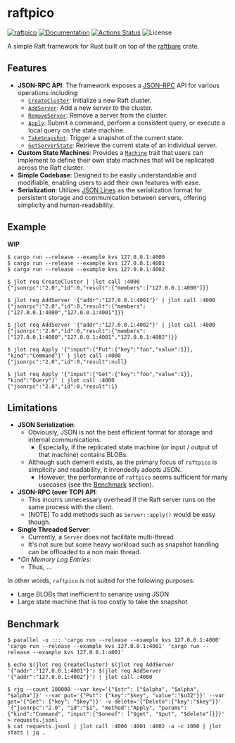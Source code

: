 raftpico
========

[![raftpico](https://img.shields.io/crates/v/raftpico.svg)](https://crates.io/crates/raftpico)
[![Documentation](https://docs.rs/raftpico/badge.svg)](https://docs.rs/raftpico)
[![Actions Status](https://github.com/sile/raftpico/workflows/CI/badge.svg)](https://github.com/sile/raftpico/actions)
![License](https://img.shields.io/crates/l/raftpico)

A simple Raft framework for Rust built on top of the [raftbare](https://github.com/sile/raftbare) crate.

Features
--------

- **JSON-RPC API**: The framework exposes a [JSON-RPC] API for various operations including:
  - [`CreateCluster`]: Initialize a new Raft cluster.
  - [`AddServer`]: Add a new server to the cluster.
  - [`RemoveServer`]: Remove a server from the cluster.
  - [`Apply`]: Submit a command, perform a consistent query, or execute a local query on the state machine.
  - [`TakeSnapshot`]: Trigger a snapshot of the current state.
  - [`GetServerState`]: Retrieve the current state of an individual server.
- **Custom State Machines**: Provides a [`Machine`] trait that users can implement to define their own state machines that will be replicated across the Raft cluster.
- **Simple Codebase**: Designed to be easily understandable and modifiable, enabling users to add their own features with ease.
- **Serialization**: Utilizes [JSON Lines] as the serialization format for persistent storage and communication between servers, offering simplicity and human-readability.

[JSON-RPC]: https://www.jsonrpc.org/specification
[JSON Lines]: https://jsonlines.org/
[`CreateCluster`]: https://docs.rs/raftpico/latest/raftpico/messages/enum.Request.html#variant.CreateCluster
[`AddServer`]: https://docs.rs/raftpico/latest/raftpico/messages/enum.Request.html#variant.AddServer
[`RemoveServer`]: https://docs.rs/raftpico/latest/raftpico/messages/enum.Request.html#variant.RemoveServer
[`Apply`]: https://docs.rs/raftpico/latest/raftpico/messages/enum.Request.html#variant.Apply
[`TakeSnapshot`]: https://docs.rs/raftpico/latest/raftpico/messages/enum.Request.html#variant.TakeSnapshot
[`GetServerState`]: https://docs.rs/raftpico/latest/raftpico/messages/enum.Request.html#variant.GetServerState
[`Machine`]: https://docs.rs/raftpico/latest/raftpico/trait.Machine.html

Example
-------

**WIP**

```console
$ cargo run --release --example kvs 127.0.0.1:4000
$ cargo run --release --example kvs 127.0.0.1:4001
$ cargo run --release --example kvs 127.0.0.1:4002
```

```console
$ jlot req CreateCluster | jlot call :4000
{"jsonrpc":"2.0","id":0,"result":{"members":["127.0.0.1:4000"]}}

$ jlot req AddServer '{"addr":"127.0.0.1:4001"}' | jlot call :4000
{"jsonrpc":"2.0","id":0,"result":{"members":["127.0.0.1:4000","127.0.0.1:4001"]}}

$ jlot req AddServer '{"addr":"127.0.0.1:4002"}' | jlot call :4000
{"jsonrpc":"2.0","id":0,"result":{"members":["127.0.0.1:4000","127.0.0.1:4001","127.0.0.1:4002"]}}

$ jlot req Apply '{"input":{"Put":{"key":"foo","value":1}}, "kind":"Command"}' | jlot call :4000
{"jsonrpc":"2.0","id":0,"result":null}

$ jlot req Apply '{"input":{"Get":{"key":"foo","value":1}}, "kind":"Query"}' | jlot call :4000
{"jsonrpc":"2.0","id":0,"result":1}
```

Limitations
-----------

- **JSON Serialization**:
  - Obviously, JSON is not the best efficient format for storage and internal communications.
    - Especially, if the replicated state machine (or input / output of that machine) contains BLOBs.
  - Although such demerit exists, as the primary focus of `raftpico` is simplicity and readability, it inrendedly adopts JSON.
    - However, the performance of `raftpico` seems sufficient for many usecases (see the [Benchmark](#Benchmark) section).
- **JSON-RPC (over TCP) API**:
  - This incurrs unnecessary overhead if the Raft server runs on the same process with the client.
  - [NOTE] To add methods such as `Server::apply()` would be easy though.
- **Single Threaded Server**:
  - Currently, a `Server` does not facilitate multi-thread.
  - It's not sure but some heavy workload such as snapshot handling can be offloaded to a non main thread.
- **On Memory Log Entries*:
  - Thus, ...
  
In other words, `raftpico` is not suited for the following purposes:
- Large BLOBs that inefficient to seriarize using JSON 
- Large state machine that is too costly to take the snapshot

Benchmark
---------

```console
$ parallel -u ::: 'cargo run --release --example kvs 127.0.0.1:4000' 'cargo run --release --example kvs 127.0.0.1:4001' 'cargo run --release --example kvs 127.0.0.1:4001'

$ echo $(jlot req CreateCluster) $(jlot req AddServer '{"addr":"127.0.0.1:4001"}') $(jlot req AddServer '{"addr":"127.0.0.1:4002"}') | jlot call :4000

$ rjg --count 100000 --var key='{"$str": ["$alpha", "$alpha", "$alpha"]}' --var put='{"Put": {"key":"$key", "value":"$u32"}}' --var get='{"Get": {"key": "$key"}}' -v delete='{"Delete":{"key":"$key"}}' '{"jsonrpc":"2.0", "id":"$i", "method":"Apply", "params": {"kind":"Command", "input":{"$oneof": ["$get", "$put", "$delete"]}}}' > requests.jsonl
$ cat requests.jsonl | jlot call :4000 :4001 :4002 -a -c 1000 | jlot stats | jq .
```
